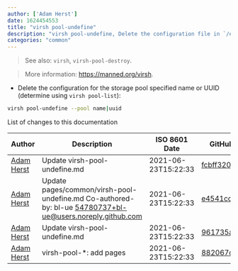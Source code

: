 ```yaml
---
author: ['Adam Herst']
date: 1624454553
title: "virsh pool-undefine"
description: "virsh pool-undefine, Delete the configuration file in `/etc/libvirt/storage` for a stopped virtual machine storage pool."
categories: "common"
---
```

> See also: `virsh`, `virsh-pool-destroy`.

> More information: <https://manned.org/virsh>.

- Delete the configuration for the storage pool specified name or UUID (determine using `virsh pool-list`):

```bash
virsh pool-undefine --pool name|uuid
```
List of changes to this documentation


Author | Description | ISO 8601 Date | GitHub link
------|-----|-----|-----
[Adam Herst](mailto:adamherst@adamherst.com) | Update virsh-pool-undefine.md | 2021-06-23T15:22:33 | [fcbff320aeeb](https://github.com/tldr-pages/tldr/commit/fcbff320aeeb6490a659599c305e075eb50b23e6)
[Adam Herst](mailto:adamherst@adamherst.com) | Update pages/common/virsh-pool-undefine.md Co-authored-by: bl-ue <54780737+bl-ue@users.noreply.github.com> | 2021-06-23T15:22:33 | [e4541ccecca4](https://github.com/tldr-pages/tldr/commit/e4541ccecca4c6f8aadc6a4b0812511b3257f883)
[Adam Herst](mailto:adamherst@adamherst.com) | Update virsh-pool-undefine.md | 2021-06-23T15:22:33 | [961735abe13e](https://github.com/tldr-pages/tldr/commit/961735abe13e6cb6f3f8317698cf2b07c2b35951)
[Adam Herst](mailto:adamherst@adamherst.com) | virsh-pool-*: add pages | 2021-06-23T15:22:33 | [882067d933b3](https://github.com/tldr-pages/tldr/commit/882067d933b3bdedb1e9729d1c4743c2e56581f3)


